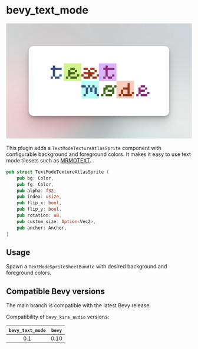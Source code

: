 # bevy_text_mode

<p align="center">
    <img src="https://raw.githubusercontent.com/yopox/bevy_text_mode/main/assets/promo.png" />
</p>

This plugin adds a `TextModeTextureAtlasSprite` component with configurable background and foreground colors.
It makes it easy to use text mode tilesets such as [MRMOTEXT](https://mrmotarius.itch.io/mrmotext).

```rust
pub struct TextModeTextureAtlasSprite {
    pub bg: Color,
    pub fg: Color,
    pub alpha: f32,
    pub index: usize,
    pub flip_x: bool,
    pub flip_y: bool,
    pub rotation: u8,
    pub custom_size: Option<Vec2>,
    pub anchor: Anchor,
}
```

## Usage

Spawn a `TextModeSpriteSheetBundle` with desired background and foreground colors.

## Compatible Bevy versions

The main branch is compatible with the latest Bevy release.

Compatibility of `bevy_kira_audio` versions:

| `bevy_text_mode` | `bevy` |
|:----------------:|:------:|
|       0.1        |  0.10  |
